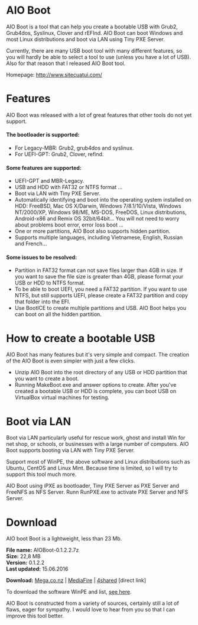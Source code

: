 # AIO Boot
AIO Boot is a tool that can help you create a bootable USB with Grub2, Grub4dos, Syslinux, Clover and rEFInd. AIO Boot can boot Windows and most Linux distributions and boot via LAN using Tiny PXE Server.

Currently, there are many USB boot tool with many different features, so you will hardly be able to select a tool to use (unless you have a lot of USB). Also for that reason that I released AIO Boot tool.

Homepage: http://www.sitecuatui.com/

# Features
AIO Boot was released with a lot of great features that other tools do not yet support.
#### The bootloader is supported:
- For Legacy-MBR: Grub2, grub4dos and syslinux.<br />
- For UEFI-GPT: Grub2, Clover, refind.

#### Some features are supported:
- UEFI-GPT and MBR-Legacy.
- USB and HDD with FAT32 or NTFS format ...
- Boot via LAN with Tiny PXE Server.
- Automatically identifying and boot into the operating system installed on HDD: FreeBSD, Mac OS X/Darwin, Windows 7/8.1/10/Vista, Windows NT/2000/XP, Windows 98/ME, MS-DOS, FreeDOS, Linux distributions, Android-x86 and Remix OS 32bit/64bit... You will not need to worry about problems boot error, error loss boot ...
- One or more partitions, AIO Boot also supports hidden partition.
- Supports multiple languages, including Vietnamese, English, Russian and French...

#### Some issues to be resolved:
- Partition in FAT32 format can not save files larger than 4GB in size. If you want to save the file size is greater than 4GB, please format your USB or HDD to NTFS format.
- To be able to boot UEFI, you need a FAT32 partition. If you want to use NTFS, but still supports UEFI, please create a FAT32 partition and copy that folder into the EFI.
- Use BootICE to create multiple partitions and USB. AIO Boot helps you can boot on all the hidden partition.

# How to create a bootable USB
AIO Boot has many features but it's very simple and compact. The creation of the AIO Boot is even simpler with just a few clicks.
- Unzip AIO Boot into the root directory of any USB or HDD partition that you want to create a boot.
- Running MakeBoot.exe and answer options to create.
After you've created a bootable USB or HDD is complete, you can boot USB on VirtualBox virtual machines for testing.

# Boot via LAN
Boot via LAN particularly useful for rescue work, ghost and install Win for net shop, or schools, or businesses with a large number of computers. AIO Boot supports booting via LAN with Tiny PXE Server.

Support most of WinPE, the above software and Linux distributions such as Ubuntu, CentOS and Linux Mint. Because time is limited, so I will try to support this tool much more.

AIO Boot using iPXE as bootloader, Tiny PXE Server as PXE Server and FreeNFS as NFS Server. Runn RunPXE.exe to activate PXE Server and NFS Server.
# Download
AIO boot Boot is a lightweight, less than 23 Mb.

**File name:** AIOBoot-0.1.2.2.7z<br />
**Size:** 22,8 MB<br />
**Version:** 0.1.2.2<br />
**Last updated:** 15.06.2016<br />

**Download:** [Mega.co.nz](http://www.sitecuatui.com/out/aiobootmega) | [MediaFire](http://www.sitecuatui.com/out/aiobootmf) | [4shared](http://www.sitecuatui.com/out/aioboot4shared) [direct link]

To download the software WinPE and list, [see here](http://www.sitecuatui.com/out/aiobootlink).

AIO Boot is constructed from a variety of sources, certainly still a lot of flaws, eager for sympathy. I would love to hear from you so that I can improve this tool better.
